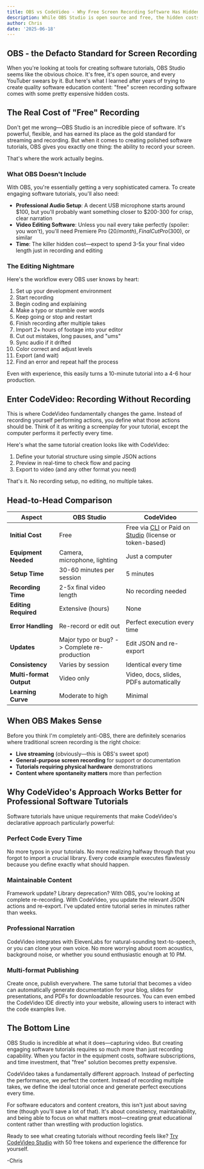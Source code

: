 ```yaml
---
title: OBS vs CodeVideo - Why Free Screen Recording Software Has Hidden Costs
description: While OBS Studio is open source and free, the hidden costs of creating engaging software tutorials add up fast. Here's why CodeVideo's declarative approach is worth the investment.
author: Chris
date: '2025-06-18'
---
```


## OBS - the Defacto Standard for Screen Recording

When you're looking at tools for creating software tutorials, OBS Studio seems like the obvious choice. It's free, it's open source, and every YouTuber swears by it. But here's what I learned after years of trying to create quality software education content: "free" screen recording software comes with some pretty expensive hidden costs.

## The Real Cost of "Free" Recording

Don't get me wrong—OBS Studio is an incredible piece of software. It's powerful, flexible, and has earned its place as the gold standard for streaming and recording. But when it comes to creating polished software tutorials, OBS gives you exactly one thing: the ability to record your screen.

That's where the work actually begins.

### What OBS Doesn't Include

With OBS, you're essentially getting a very sophisticated camera. To create engaging software tutorials, you'll also need:

- **Professional Audio Setup**: A decent USB microphone starts around $100, but you'll probably want something closer to $200-300 for crisp, clear narration
- **Video Editing Software**: Unless you nail every take perfectly (spoiler: you won't), you'll need Premiere Pro ($20/month), Final Cut Pro ($300), or similar
- **Time**: The killer hidden cost—expect to spend 3-5x your final video length just in recording and editing

### The Editing Nightmare

Here's the workflow every OBS user knows by heart:

1. Set up your development environment
2. Start recording
3. Begin coding and explaining
4. Make a typo or stumble over words
5. Keep going or stop and restart
6. Finish recording after multiple takes
7. Import 2+ hours of footage into your editor
8. Cut out mistakes, long pauses, and "ums"
9. Sync audio if it drifted
10. Color correct and adjust levels
11. Export (and wait)
12. Find an error and repeat half the process

Even with experience, this easily turns a 10-minute tutorial into a 4-6 hour production.

## Enter CodeVideo: Recording Without Recording

This is where CodeVideo fundamentally changes the game. Instead of recording yourself performing actions, you define what those actions should be. Think of it as writing a screenplay for your tutorial, except the computer performs it perfectly every time.

Here's what the same tutorial creation looks like with CodeVideo:

1. Define your tutorial structure using simple JSON actions
2. Preview in real-time to check flow and pacing
3. Export to video (and any other format you need)

That's it. No recording setup, no editing, no multiple takes.

## Head-to-Head Comparison

| Aspect | OBS Studio | CodeVideo |
|--------|------------|-----------|
| **Initial Cost** | Free | Free via [CLI](https://github.com/codevideo/codevideo-cli) or Paid on [Studio](https://studio.codevideo.io) (license or token-based) |
| **Equipment Needed** | Camera, microphone, lighting | Just a computer |
| **Setup Time** | 30-60 minutes per session | 5 minutes |
| **Recording Time** | 2-5x final video length | No recording needed |
| **Editing Required** | Extensive (hours) | None |
| **Error Handling** | Re-record or edit out | Perfect execution every time |
| **Updates** | Major typo or bug? -> Complete re-production | Edit JSON and re-export |
| **Consistency** | Varies by session | Identical every time |
| **Multi-format Output** | Video only | Video, docs, slides, PDFs automatically |
| **Learning Curve** | Moderate to high | Minimal |

## When OBS Makes Sense

Before you think I'm completely anti-OBS, there are definitely scenarios where traditional screen recording is the right choice:

- **Live streaming** (obviously—this is OBS's sweet spot)
- **General-purpose screen recording** for support or documentation
- **Tutorials requiring physical hardware** demonstrations
- **Content where spontaneity matters** more than perfection

## Why CodeVideo's Approach Works Better for Professional Software Tutorials

Software tutorials have unique requirements that make CodeVideo's declarative approach particularly powerful:

### Perfect Code Every Time

No more typos in your tutorials. No more realizing halfway through that you forgot to import a crucial library. Every code example executes flawlessly because you define exactly what should happen.

### Maintainable Content

Framework update? Library deprecation? With OBS, you're looking at complete re-recording. With CodeVideo, you update the relevant JSON actions and re-export. I've updated entire tutorial series in minutes rather than weeks.

### Professional Narration

CodeVideo integrates with ElevenLabs for natural-sounding text-to-speech, or you can clone your own voice. No more worrying about room acoustics, background noise, or whether you sound enthusiastic enough at 10 PM.

### Multi-format Publishing

Create once, publish everywhere. The same tutorial that becomes a video can automatically generate documentation for your blog, slides for presentations, and PDFs for downloadable resources. You can even embed the CodeVideo IDE directly into your website, allowing users to interact with the code examples live.

## The Bottom Line

OBS Studio is incredible at what it does—capturing video. But creating engaging software tutorials requires so much more than just recording capability. When you factor in the equipment costs, software subscriptions, and time investment, that "free" solution becomes pretty expensive.

CodeVideo takes a fundamentally different approach. Instead of perfecting the performance, we perfect the content. Instead of recording multiple takes, we define the ideal tutorial once and generate perfect executions every time.

For software educators and content creators, this isn't just about saving time (though you'll save a lot of that). It's about consistency, maintainability, and being able to focus on what matters most—creating great educational content rather than wrestling with production logistics.

Ready to see what creating tutorials without recording feels like? [Try CodeVideo Studio](https://studio.codevideo.io) with 50 free tokens and experience the difference for yourself.

-Chris